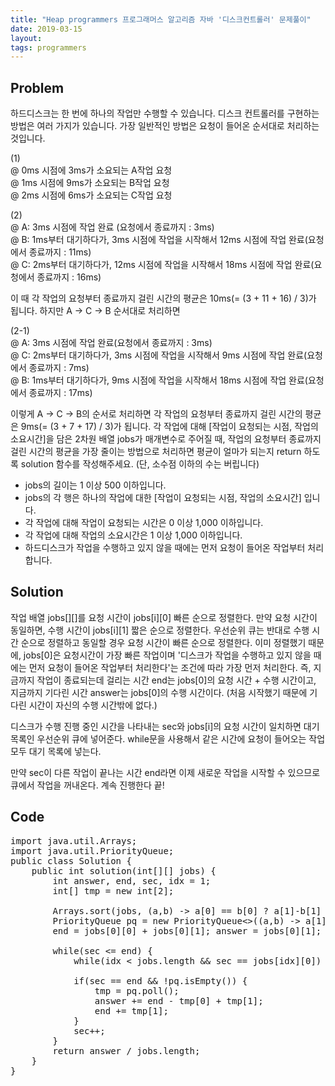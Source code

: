 ```yaml
---
title: "Heap programmers 프로그래머스 알고리즘 자바 '디스크컨트롤러' 문제풀이"
date: 2019-03-15
layout:
tags: programmers
---
```



## Problem
하드디스크는 한 번에 하나의 작업만 수행할 수 있습니다. 디스크 컨트롤러를 구현하는 방법은 여러 가지가 있습니다. 가장 일반적인 방법은 요청이 들어온 순서대로 처리하는 것입니다.

(1)<br>
@ 0ms 시점에 3ms가 소요되는 A작업 요청<br>
@ 1ms 시점에 9ms가 소요되는 B작업 요청<br>
@ 2ms 시점에 6ms가 소요되는 C작업 요청<br>

(2)<br>
@ A: 3ms 시점에 작업 완료 (요청에서 종료까지 : 3ms)<br>
@ B: 1ms부터 대기하다가, 3ms 시점에 작업을 시작해서 12ms 시점에 작업 완료(요청에서 종료까지 : 11ms)<br>
@ C: 2ms부터 대기하다가, 12ms 시점에 작업을 시작해서 18ms 시점에 작업 완료(요청에서 종료까지 : 16ms)<br>

이 때 각 작업의 요청부터 종료까지 걸린 시간의 평균은 10ms(= (3 + 11 + 16) / 3)가 됩니다.
하지만 A → C → B 순서대로 처리하면

(2-1)<br>
@ A: 3ms 시점에 작업 완료(요청에서 종료까지 : 3ms)<br>
@ C: 2ms부터 대기하다가, 3ms 시점에 작업을 시작해서 9ms 시점에 작업 완료(요청에서 종료까지 : 7ms)<br>
@ B: 1ms부터 대기하다가, 9ms 시점에 작업을 시작해서 18ms 시점에 작업 완료(요청에서 종료까지 : 17ms)<br>

이렇게 A → C → B의 순서로 처리하면 각 작업의 요청부터 종료까지 걸린 시간의 평균은 9ms(= (3 + 7 + 17) / 3)가 됩니다.
각 작업에 대해 [작업이 요청되는 시점, 작업의 소요시간]을 담은 2차원 배열 jobs가 매개변수로 주어질 때, 작업의 요청부터 종료까지 걸린 시간의 평균을 가장 줄이는 방법으로 처리하면 평균이 얼마가 되는지 return 하도록 solution 함수를 작성해주세요. (단, 소수점 이하의 수는 버립니다)


- jobs의 길이는 1 이상 500 이하입니다.
- jobs의 각 행은 하나의 작업에 대한 [작업이 요청되는 시점, 작업의 소요시간] 입니다.
- 각 작업에 대해 작업이 요청되는 시간은 0 이상 1,000 이하입니다.
- 각 작업에 대해 작업의 소요시간은 1 이상 1,000 이하입니다.
- 하드디스크가 작업을 수행하고 있지 않을 때에는 먼저 요청이 들어온 작업부터 처리합니다.

## Solution
작업 배열 jobs[][]를 요청 시간이 jobs[i][0] 빠른 순으로 정렬한다. 만약 요청 시간이 동일하면, 수행 시간이 jobs[i][1] 짧은 순으로 정렬한다.
우선순위 큐는 반대로 수행 시간 순으로 정렬하고 동일할 경우 요청 시간이 빠른 순으로 정렬한다.
이미 정렬했기 때문에, jobs[0]은 요청시간이 가장 빠른 작업이며 '디스크가 작업을 수행하고 있지 않을 때에는 먼저 요청이 들어온 작업부터 처리한다'는 조건에 따라 가장 먼저 처리한다.
즉, 지금까지 작업이 종료되는데 걸리는 시간 end는 jobs[0]의 요청 시간 + 수행 시간이고, 지금까지 기다린 시간 answer는 jobs[0]의 수행 시간이다. (처음 시작했기 때문에 기다린 시간이 자신의 수행 시간밖에 없다.)

디스크가 수행 진행 중인 시간을 나타내는 sec와 jobs[i]의 요청 시간이 일치하면 대기 목록인 우선순위 큐에 넣어준다. while문을 사용해서 같은 시간에 요청이 들어오는 작업 모두 대기 목록에 넣는다.

만약 sec이 다른 작업이 끝나는 시간 end라면 이제 새로운 작업을 시작할 수 있으므로 큐에서 작업을 꺼내온다.
계속 진행한다 끝!


## Code
<pre>
import java.util.Arrays;
import java.util.PriorityQueue;
public class Solution {
	public int solution(int[][] jobs) {
        int answer, end, sec, idx = 1;
        int[] tmp = new int[2];

        Arrays.sort(jobs, (a,b) -> a[0] == b[0] ? a[1]-b[1] : a[0]-b[0]);       
        PriorityQueue<int[]> pq = new PriorityQueue<>((a,b) -> a[1] == b[1] ? a[0]-b[0] : a[1]-b[1]);        	
        end = jobs[0][0] + jobs[0][1]; answer = jobs[0][1]; sec = jobs[0][0]; // the first task asked

        while(sec <= end) {
        	while(idx < jobs.length && sec == jobs[idx][0]) pq.add(jobs[idx++]);
        	
        	if(sec == end && !pq.isEmpty()) {
        		tmp = pq.poll();
        		answer += end - tmp[0] + tmp[1];
        		end += tmp[1];
        	}
        	sec++;
        }
        return answer / jobs.length;
    }
}
